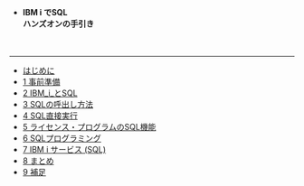 <!-- docs/_sidebar.md -->

* <b>IBM i でSQL<br>ハンズオンの手引き</b>

<p>　</p>

---

* [はじめに](/)
* [1 事前準備](/1_事前準備.md)
* [2 IBM_i_とSQL](/2_IBM_i_とSQL.md)
* [3 SQLの呼出し方法](/3_SQLの呼出し方法.md)
* [4 SQL直接実行](/4_SQL直接実行.md)
* [5 ライセンス・プログラムのSQL機能](/5_ライセンス・プログラムのSQL機能.md)
* [6 SQLプログラミング](/6_SQLプログラミング.md)
* [7 IBM i サービス (SQL)](/7_IBM_i_サービス_SQL_.md)
* [8 まとめ](/8_まとめ.md)
* [9 補足](/9_補足.md)
